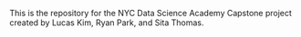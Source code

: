 This is the repository for the NYC Data Science Academy Capstone project created by Lucas Kim, Ryan Park, and Sita Thomas.
